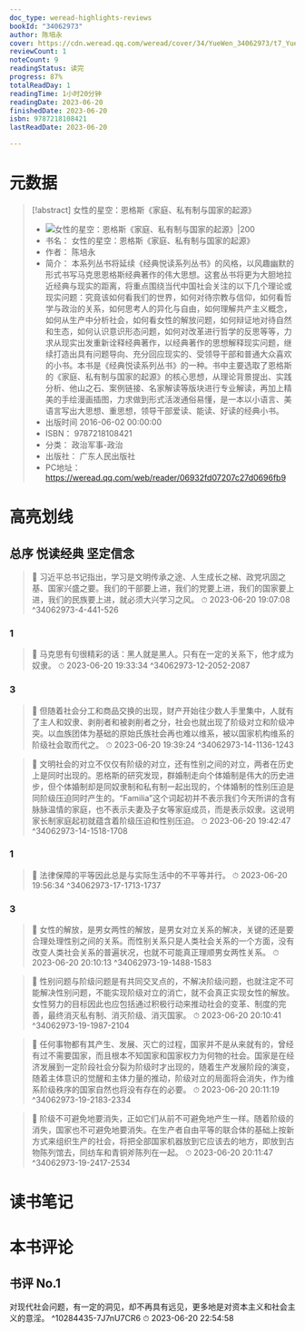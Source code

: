 ```yaml
---
doc_type: weread-highlights-reviews
bookId: "34062973"
author: 陈培永
cover: https://cdn.weread.qq.com/weread/cover/34/YueWen_34062973/t7_YueWen_34062973.jpg
reviewCount: 1
noteCount: 9
readingStatus: 读完
progress: 87%
totalReadDay: 1
readingTime: 1小时20分钟
readingDate: 2023-06-20
finishedDate: 2023-06-20
isbn: 9787218108421
lastReadDate: 2023-06-20

---
```

# 元数据
> [!abstract] 女性的星空：恩格斯《家庭、私有制与国家的起源》
> - ![ 女性的星空：恩格斯《家庭、私有制与国家的起源》|200](https://cdn.weread.qq.com/weread/cover/34/YueWen_34062973/t7_YueWen_34062973.jpg)
> - 书名： 女性的星空：恩格斯《家庭、私有制与国家的起源》
> - 作者： 陈培永
> - 简介： 本系列丛书将延续《经典悦读系列丛书》的风格，以风趣幽默的形式书写马克思恩格斯经典著作的伟大思想。这套丛书将更为大胆地拉近经典与现实的距离，将重点围绕当代中国社会关注的以下几个理论或现实问题：究竟该如何看我们的世界，如何对待宗教与信仰，如何看哲学与政治的关系，如何思考人的异化与自由，如何理解共产主义概念，如何从生产中分析社会，如何看女性的解放问题，如何辩证地对待自然和生态，如何认识意识形态问题，如何对改革进行哲学的反思等等，力求从现实出发重新诠释经典著作，以经典著作的思想解释现实问题，继续打造出具有问题导向、充分回应现实的、受领导干部和普通大众喜欢的小书。本书是《经典悦读系列丛书》的一种。书中主要选取了恩格斯的《家庭、私有制与国家的起源》的核心思想，从理论背景提出、实践分析、他山之石、案例链接、名家解读等版块进行专业解读，再加上精美的手绘漫画插图，力求做到形式活泼通俗易懂，是一本以小语言、美语言写出大思想、重思想，领导干部爱读、能读、好读的经典小书。
> - 出版时间 2016-06-02 00:00:00
> - ISBN： 9787218108421
> - 分类： 政治军事-政治
> - 出版社： 广东人民出版社
> - PC地址：https://weread.qq.com/web/reader/06932fd07207c27d0696fb9

# 高亮划线

## 总序 悦读经典 坚定信念

> 📌 习近平总书记指出，学习是文明传承之途、人生成长之梯、政党巩固之基、国家兴盛之要。我们的干部要上进，我们的党要上进，我们的国家要上进，我们的民族要上进，就必须大兴学习之风。 
> ⏱ 2023-06-20 19:07:08 ^34062973-4-441-526

### 1

> 📌 马克思有句很精彩的话：黑人就是黑人。只有在一定的关系下，他才成为奴隶。 
> ⏱ 2023-06-20 19:33:34 ^34062973-12-2052-2087

### 3

> 📌 但随着社会分工和商品交换的出现，财产开始往少数人手里集中，人就有了主人和奴隶、剥削者和被剥削者之分，社会也就出现了阶级对立和阶级冲突。以血族团体为基础的原始氏族社会再也难以维系，被以国家机构维系的阶级社会取而代之。 
> ⏱ 2023-06-20 19:39:24 ^34062973-14-1136-1243

> 📌 文明社会的对立不仅仅有阶级的对立，还有性别之间的对立，两者在历史上是同时出现的。恩格斯的研究发现，群婚制走向个体婚制是伟大的历史进步，但个体婚制却是同奴隶制和私有制一起出现的，个体婚制的性别压迫是同阶级压迫同时产生的。“Familia”这个词起初并不表示我们今天所讲的含有脉脉温情的家庭，也不表示夫妻及子女等家庭成员，而是表示奴隶。这说明家长制家庭起初就蕴含着阶级压迫和性别压迫。 
> ⏱ 2023-06-20 19:42:47 ^34062973-14-1518-1708

### 1

> 📌 法律保障的平等因此总是与实际生活中的不平等并行。 
> ⏱ 2023-06-20 19:56:34 ^34062973-17-1713-1737

### 3

> 📌 女性的解放，是男女两性的解放，是男女对立关系的解决，关键的还是要合理处理性别之间的关系。而性别关系只是人类社会关系的一个方面，没有改变人类社会关系的普遍状况，也就不可能真正理顺男女两性关系。 
> ⏱ 2023-06-20 20:10:13 ^34062973-19-1488-1583

> 📌 性别问题与阶级问题是有共同交叉点的，不解决阶级问题，也就注定不可能解决性别问题，不能实现阶级对立的消亡，就不会真正实现女性的解放。女性努力的目标因此也应包括通过积极行动来推动社会的变革、制度的完善，最终消灭私有制、消灭阶级、消灭国家。 
> ⏱ 2023-06-20 20:10:41 ^34062973-19-1987-2104

> 📌 任何事物都有其产生、发展、灭亡的过程，国家并不是从来就有的，曾经有过不需要国家，而且根本不知国家和国家权力为何物的社会。国家是在经济发展到一定阶段社会分裂为阶级时才出现的，随着生产发展阶段的演变，随着主体意识的觉醒和主体力量的推动，阶级对立的局面将会消失，作为维系阶级秩序的国家自然也将没有存在的必要。 
> ⏱ 2023-06-20 20:11:19 ^34062973-19-2183-2334

> 📌 阶级不可避免地要消失，正如它们从前不可避免地产生一样。随着阶级的消失，国家也不可避免地要消失。在生产者自由平等的联合体的基础上按新方式来组织生产的社会，将把全部国家机器放到它应该去的地方，即放到古物陈列馆去，同纺车和青铜斧陈列在一起。 
> ⏱ 2023-06-20 20:11:47 ^34062973-19-2417-2534

# 读书笔记

# 本书评论

## 书评 No.1 
对现代社会问题，有一定的洞见，却不再具有远见，更多地是对资本主义和社会主义的意淫。 ^10284435-7J7nU7CR6
⏱ 2023-06-20 22:54:58
